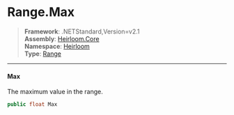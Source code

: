 # Range.Max

> **Framework**: .NETStandard,Version=v2.1  
> **Assembly**: [Heirloom.Core][0]  
> **Namespace**: [Heirloom][0]  
> **Type**: [Range][1]

--------------------------------------------------------------------------------

#### Max

The maximum value in the range.

```cs
public float Max
```

[0]: ../Heirloom.Core.md
[1]: Heirloom.Range.md
